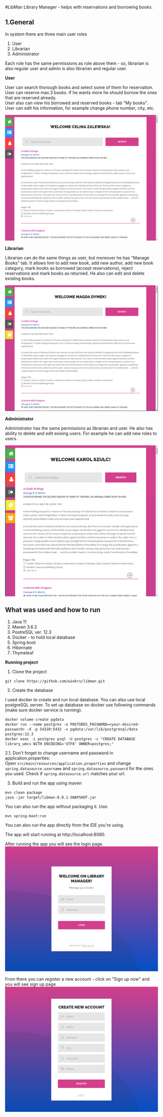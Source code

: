 #LibMan
Library Manager - helps with reservations and borrowing books.

## 1.General
In system there are three main user roles
1. User
2. Librarian
3. Administrator

Each role has the same permissions as role above them - so, librarian is also regular user and admin is also librarian and regular user.

**User**

User can search thorough books and select some of them for reservation.  
User can reserve max.3 books. If he wants more he should borrow the ones that are reserved already.  
User also can view his borrowed and reserved books - tab "My books".  
User can edit his information, for example change phone number, city, etc.

![alt text](https://github.com/wiokru/libman/blob/master/images/user_view.png)

**Librarian**

Librarian can do the same things as user, but moreover he has "Manage Books" tab.
It allows him to add new book, add new author, add new book category, mark books as borrowed (accept reservations), reject reservations and mark books as returned.
He also can edit and delete existing books.

![alt text](https://github.com/wiokru/libman/blob/master/images/librarian_view.png)


**Administrator**

Administrator has the same permissions as librarian and user. He also has ability to delete and edit exising users. For example he can add new roles to users.

![alt text](https://github.com/wiokru/libman/blob/master/images/admin_view.png)

## What was used and how to run
1. Java 11
2. Maven 3.6.3
3. PostreSQL ver. 12.3
4. Docker - to hold local database
5. Spring boot
6. Hibernate
6. Thymeleaf

**Running project**

1. Clone the project
```
git clone https://github.com/wiokru/libman.git
```
2. Create the database

I used docker to create and run local database. You can also use local postgreSQL server. 
To set up database on docker use following commands (make sure docker service is running).
```
docker volume create pgdata
docker run --name postgres -e POSTGRES_PASSWORD=<your-desired-password> -d -p 54320:5432 -v pgdata:/var/lib/postgresql/data postgres:12.3
docker exec -i postgres psql -U postgres -c "CREATE DATABASE library_umcs WITH ENCODING='UTF8' OWNER=postgres;"
```
   2.1. Don't forget to change username and password in application.properties:		
   Open `src/main/resources/application.properties` and change `spring.datasource.username`
   and `spring.datasource.password` for the ones you used. Check if `spring.datasource.url` matches your url.
   
3. Build and run the app using maven
```
mvn clean package
java -jar target/libman-0.0.1-SNAPSHOT.jar
```
You can also run the app without packaging it. Use:
```
mvn spring-boot:run
```
You can also run the app directly from the IDE you're using.

The app will start running at http://localhost:8080.

After running the app you will see the login page.
![alt text](https://github.com/wiokru/libman/blob/master/images/login.png)

From there you can register a new account - click on "Sign up now" and you will see sign up page
![alt text](https://github.com/wiokru/libman/blob/master/images/signup.png)

